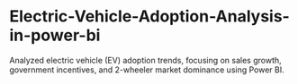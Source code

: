 # Electric-Vehicle-Adoption-Analysis-in-power-bi
Analyzed electric vehicle (EV) adoption trends, focusing on sales growth, government incentives, and 2-wheeler market dominance using Power BI.
